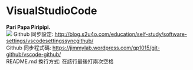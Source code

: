 # VisualStudioCode
<b>Pari Papa Piripipi.</b>  
![](https://i.scdn.co/image/ab67616d00001e028695b1331be4319e747878a3")
Github 同步設定: http://blog.s2u4o.com/education/self-study/software-settings/vscodesettingssyncgithub/  
Github 同步程式碼: https://jimmylab.wordpress.com/gp1015/git-github/vscode-github/  
README.md 換行方式: 在該行最後打兩次空格  
